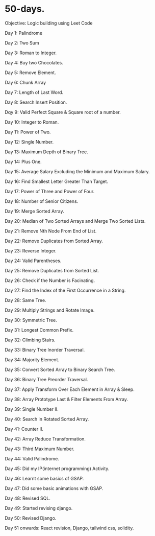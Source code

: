 # 50-days.


Objective: Logic building using Leet Code

Day 1: Palindrome 

Day 2: Two Sum

Day 3: Roman to Integer.

Day 4: Buy two Chocolates.

Day 5: Remove Element.

Day 6: Chunk Array

Day 7: Length of Last Word.

Day 8: Search Insert Position.

Dqy 9: Valid Perfect Square & Square root of a number.

Day 10: Integer to Roman.

Day 11: Power of Two.

Day 12: Single Number.

Day 13: Maximum Depth of Binary Tree.

Day 14: Plus One.

Day 15: Average Salary Excluding the Minimum and Maximum Salary.

Day 16: Find Smallest Letter Greater Than Target.

Day 17: Power of Three and Power of Four.

Day 18: Number of Senior Citizens.

Day 19: Merge Sorted Array.

Day 20: Median of Two Sorted Arrays and Merge Two Sorted Lists.

Day 21: Remove Nth Node From End of List.

Day 22: Remove Duplicates from Sorted Array.

Day 23: Reverse Integer.

Day 24: Valid Parentheses.

Day 25: Remove Duplicates from Sorted List.

Day 26: Check if the Number is Facinating.

Day 27: Find the Index of the First Occurrence in a String.

Day 28: Same Tree.

Day 29: Multiply Strings and Rotate Image.

Day 30: Symmetric Tree.

Day 31: Longest Common Prefix.

Day 32: Climbing Stairs.

Day 33: Binary Tree Inorder Traversal.

Day 34: Majority Element.

Day 35: Convert Sorted Array to Binary Search Tree.

Day 36:  Binary Tree Preorder Traversal.

Day 37: Apply Transform Over Each Element in Array & Sleep.

Day 38: Array Prototype Last & Filter Elements From Array.

Day 39: Single Number II.

Day 40: Search in Rotated Sorted Array.

Day 41: Counter II.

Day 42: Array Reduce Transformation.

Day 43: Third Maximum Number.

Day 44: Valid Palindrome.

Day 45: Did my IP(internet programming) Activity.

Day 46: Learnt some basics of GSAP.

Day 47: Did some basic animations with GSAP.

Day 48: Revised SQL.

Day 49: Started revising django.

Day 50: Revised Django.

Day 51 onwards: React revision, Django, tailwind css, solidity.
